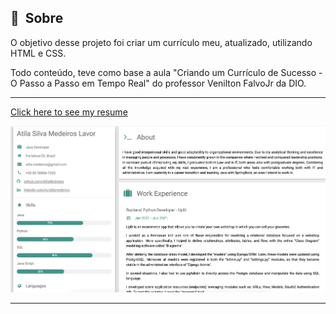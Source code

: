 

## 🔖&nbsp; Sobre

O objetivo desse projeto foi criar um currículo meu, atualizado, utilizando HTML e CSS.

Todo conteúdo, teve como base a aula "Criando um Currículo de Sucesso - O Passo a Passo em Tempo Real" do professor Venilton FalvoJr da DIO.


---

<a href="https://atilamedeiros.github.io/resume/" target="_blank">Click here to see my resume</a>

 <img src="https://github.com/AtilaMedeiros/resume/blob/main/Resume.jpg">

---
